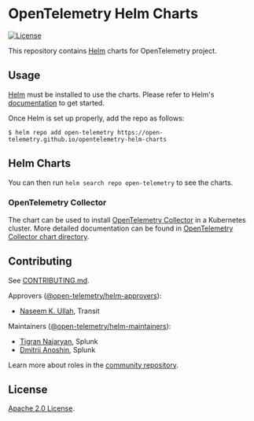 # OpenTelemetry Helm Charts

[![License](https://img.shields.io/badge/License-Apache%202.0-blue.svg)](https://opensource.org/licenses/Apache-2.0)

This repository contains [Helm](https://helm.sh/) charts for OpenTelemetry project.

## Usage

[Helm](https://helm.sh) must be installed to use the charts.
Please refer to Helm's [documentation](https://helm.sh/docs/) to get started.

Once Helm is set up properly, add the repo as follows:

```console
$ helm repo add open-telemetry https://open-telemetry.github.io/opentelemetry-helm-charts
```

## Helm Charts

You can then run `helm search repo open-telemetry` to see the charts.

### OpenTelemetry Collector

The chart can be used to install [OpenTelemetry Collector](https://github.com/open-telemetry/opentelemetry-collector)
in a Kubernetes cluster. More detailed documentation can be found in
[OpenTelemetry Collector chart directory](./charts/opentelemetry-collector).

## Contributing

See [CONTRIBUTING.md](./CONTRIBUTING.md).

Approvers ([@open-telemetry/helm-approvers](https://github.com/orgs/open-telemetry/teams/helm-approvers)):

- [Naseem K. Ullah](https://github.com/naseemkullah), Transit

Maintainers ([@open-telemetry/helm-maintainers](https://github.com/orgs/open-telemetry/teams/helm-maintainers)):

- [Tigran Najaryan](https://github.com/tigrannajaryan), Splunk
- [Dmitrii Anoshin](https://github.com/dmitryax), Splunk

Learn more about roles in the [community repository](https://github.com/open-telemetry/community/blob/master/community-membership.md).

## License

[Apache 2.0 License](./LICENSE).
